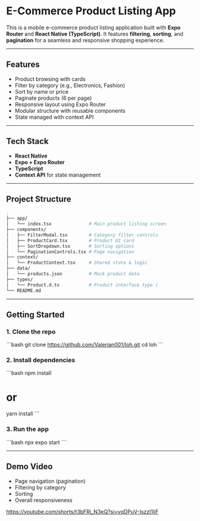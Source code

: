 
# E-Commerce Product Listing App

This is a mobile e-commerce product listing application built with **Expo Router** and **React Native (TypeScript)**. It features **filtering**, **sorting**, and **pagination** for a seamless and responsive shopping experience.

---

## Features
- Product browsing with cards
- Filter by category (e.g., Electronics, Fashion)
- Sort by name or price
- Paginate products (6 per page)
- Responsive layout using Expo Router
- Modular structure with reusable components
- State managed with context API

---

## Tech Stack
- **React Native**
- **Expo + Expo Router**
- **TypeScript**
- **Context API** for state management

---

## Project Structure

```bash
.
├── app/
│   └── index.tsx              # Main product listing screen
├── components/
│   ├── FilterModal.tsx        # Category filter controls
│   ├── ProductCard.tsx        # Product UI card
│   ├── SortDropdown.tsx       # Sorting options
│   └── PaginationControls.tsx # Page navigation
├── context/
│   └── ProductContext.tsx     # Shared state & logic
├── data/
│   └── products.json          # Mock product data
├── types/
│   └── Product.d.ts           # Product interface type (
└── README.md

```
---

## Getting Started

### 1. Clone the repo
\`\`\`bash
git clone https://github.com/Valerian001/loh.git
cd loh
\`\`\`

### 2. Install dependencies
\`\`\`bash
npm install
# or
yarn install
\`\`\`

### 3. Run the app
\`\`\`bash
npx expo start
\`\`\`

---

## Demo Video
- Page navigation (pagination)
- Filtering by category
- Sorting
- Overall responsiveness

https://youtube.com/shorts/t3bFRi_N3eQ?si=vqDPuV-Iszzl1liF
